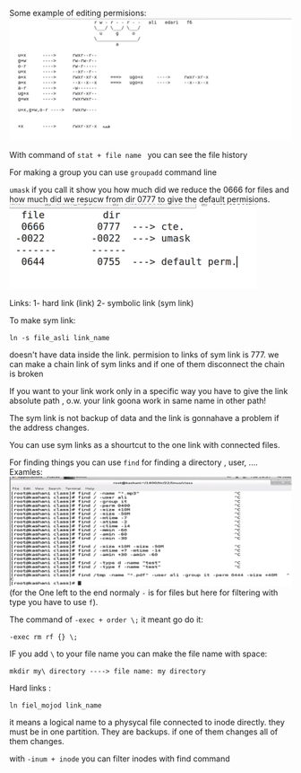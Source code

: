 Some example of editing permisions:
![alt text](assets/image12.png)

With command of `stat + file name ` you can see the file history

For making a group you can use `groupadd` command line

`umask` if you call it show you how much did we reduce the 0666 for files and how much did we resucw from dir 0777 to give the default permisions.
![alt text](assets/image13.png)

Links:
1- hard link (link)
2- symbolic link (sym link)

To make sym link:

```
ln -s file_asli link_name
```

doesn't have data inside the link.
permision to links of sym link is 777.
we can make a chain link of sym links and if one of them disconnect the chain is broken

If you want to your link work only in a specific way you have to give the link absolute path , o.w. your link goona work in same name in other path!

The sym link is not backup of data and the link is gonnahave a problem if the address changes.

You can use sym links as a shourtcut to the one link with connected files.

For finding things you can use `find` for finding a directory , user, ....  
Examles:
![alt text](assets/image14.png)
(for the One left to the end normaly `-` is for files but here for filtering with type you have to use `f`).

The command of `-exec + order \;` it meant go do it:

```
-exec rm rf {} \;
```

IF you add `\` to your file name you can make the file name with space:
```
mkdir my\ directory ----> file name: my directory
```

Hard links : 
````
ln fiel_mojod link_name
````
it means a logical name to a physycal file
connected to inode directly.
they must be in one partition.
They are backups. if one of them changes all of them changes.

with `-inum + inode` you can filter inodes with find command

